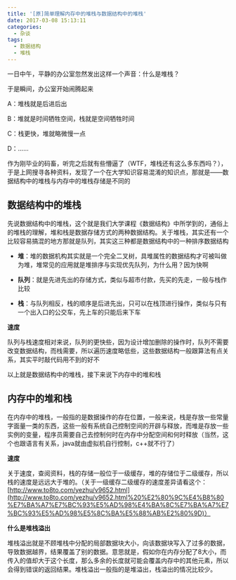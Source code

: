 ```yaml
---
title: '[原]简单理解内存中的堆栈与数据结构中的堆栈'
date: 2017-03-08 15:13:11
categories:
  - 杂谈
tags:
  - 数据结构
  - 堆栈
---
```


一日中午，平静的办公室忽然发出这样一个声音：什么是堆栈？ 

于是瞬间，办公室开始闹腾起来 

A：堆栈就是后进后出 

B：堆就是时间牺牲空间，栈就是空间牺牲时间 

C：栈更快，堆就略微慢一点 

D：…… 

作为刚毕业的码畜，听完之后就有些懵逼了（WTF，堆栈还有这么多东西吗？），于是上网搜寻各种资料，发现了一个在大学知识容易混淆的知识点，那就是——数据结构中的堆栈与内存中的堆栈存储是不同的


## **数据结构中的堆栈**

先说数据结构中的堆栈，这个就是我们大学课程《数据结构》中所学到的，通俗上的堆栈的理解，堆和栈是数据存储方式的两种数据结构。关于堆栈，其实还有一个比较容易搞混的地方那就是队列，其实这三种都是数据结构中的一种排序数据结构 

- **堆**：堆的数据机构其实就是一个完全二叉树，具堆属性的数据结构才可被叫做为堆，堆常见的应用就是堆排序与实现优先队列，为什么用？因为快啊 

- **队列**：就是先进先出的存储方式，类似与超市付款，先买的先走，一般与栈作比较 

- **栈**：与队列相反，栈的顺序是后进先出，只可以在栈顶进行操作，类似与只有一个出入口的公交车，先上车的只能后来下车 

**速度** 

 队列与栈速度相对来说，队列的更快些，因为设计增加删除的操作时，队列不需要改变数据结构，而栈需要，所以遍历速度略低些，这些数据结构一般跟算法有点关系，其实平时敲代码用不到的好不

以上就是数据结构中的堆栈，接下来说下内存中的堆和栈

## **内存中的堆和栈**

在内存中的堆栈，一般指的是数据操作的存在位置，一般来说，栈是存放一些常量字面量一类的东西，这些一般有系统自己控制空间的开辟与释放，而堆是存放一些实例的变量，程序员需要自己去控制何时在内存中分配空间和何时释放（当然，这个也跟语言有关系，java就由虚拟机自行控制，c++就不行了） 

**速度** 

关于速度，查阅资料，栈的存储一般位于一级缓存，堆的存储位于二级缓存，所以栈的速度是远远大于堆的。（关于一级缓存二级缓存的速度差异请看这个：[http://www.to8to.com/yezhu/v9652.html](http://www.to8to.com/yezhu/v9652.html%20%E2%80%9C%E4%B8%80%E7%BA%A7%E7%BC%93%E5%AD%98%E4%BA%8C%E7%BA%A7%E7%BC%93%E5%AD%98%E5%8C%BA%E5%88%AB%E2%80%9D)） 

**什么是堆栈溢出** 

堆栈溢出就是不顾堆栈中分配的局部数据块大小，向该数据块写入了过多的数据，导致数据越界，结果覆盖了别的数据。意思就是，假如你在内存分配了8大小，而传入的值却大于这个长度，那么多余的长度就可能会覆盖内存中的其他元素，所以会得到错误的返回结果。堆栈溢出一般指的是堆溢出，栈溢出的情况比较少。
